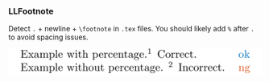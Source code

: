 <!-- markdownlint-disable MD041 -->
<!-- detect `.` + newline + `\footnote` -->

### LLFootnote

Detect `.` + newline + `\footnote` in `.tex` files.
You should likely add `%` after `.` to avoid spacing issues.

![doc/LLFootnote](doc/LLFootnote.png)
